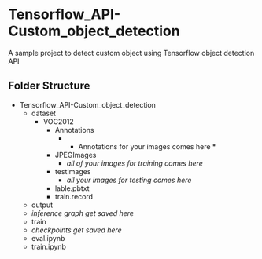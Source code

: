 # Tensorflow_API-Custom_object_detection
A sample project to detect custom object using Tensorflow object detection API

## Folder Structure
- Tensorflow_API-Custom_object_detection
  - dataset
    - VOC2012
      - Annotations
        - * Annotations for your images comes here *
      - JPEGImages
        - *all of your images for training comes here*
      - testImages
        - *all your images for testing comes here*
      - lable.pbtxt
      - train.record
   - output
    - *inference graph get saved here*
   - train
    - *checkpoints get saved here*
   - eval.ipynb
   - train.ipynb
